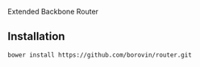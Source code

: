 Extended Backbone Router

Installation
------------

```
bower install https://github.com/borovin/router.git
```

